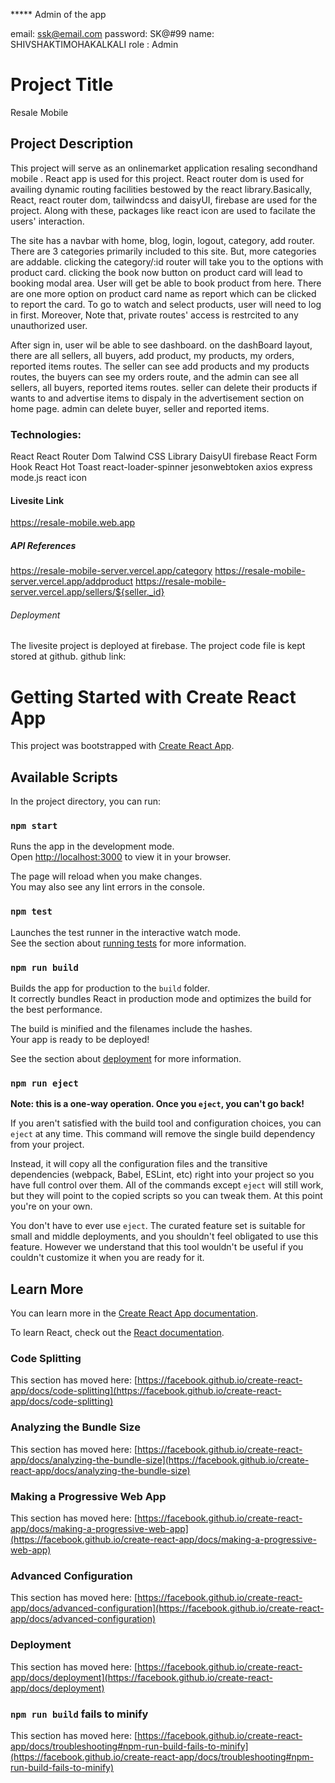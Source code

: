 ***** Admin of the app

email: ssk@email.com
password: SK@#99
name: SHIVSHAKTIMOHAKALKALI
role : Admin

# Project Title

Resale Mobile


## Project Description

This project will serve as an onlinemarket application resaling secondhand mobile . React app is used for this project. React router dom is used for availing dynamic routing facilities bestowed by the react library.Basically, React, react router dom, tailwindcss and daisyUI, firebase are used for the project. Along with these, packages like   react icon are used to facilate the users' interaction.

The site has a navbar with home, blog, login, logout, category, add router. There are 3 categories primarily included to this site. But, more categories are addable. clicking the category/:id router will take you to the options with product card. clicking the book now button on product card will lead to booking modal area. User will get be able to book product from here. There are one more option on product card name as report which can be clicked to report the card. To  go to watch and select products, user will need to log in first. Moreover, Note that, private routes' access is restrcited to any unauthorized user. 

After sign in, user wil be able to see dashboard. on the dashBoard layout, there are all sellers, all buyers, add product, my products, my orders, reported items routes. The seller can see add products and my products routes, the buyers can see my orders route, and the admin can see all sellers, all buyers, reported items routes. seller can delete their products if wants to and advertise items to dispaly in the advertisement section on home page. admin can delete buyer, seller and reported items.

### Technologies:

React
React Router Dom
Talwind CSS Library
DaisyUI
firebase
React Form Hook
React Hot Toast
react-loader-spinner
jesonwebtoken
axios
express
mode.js
react icon

#### Livesite Link

https://resale-mobile.web.app

#####  API References
https://resale-mobile-server.vercel.app/category
https://resale-mobile-server.vercel.app/addproduct
https://resale-mobile-server.vercel.app/sellers/${seller._id}

###### Deployment

The livesite project is deployed at firebase. The project code file is kept stored at github.
github link:









# Getting Started with Create React App

This project was bootstrapped with [Create React App](https://github.com/facebook/create-react-app).

## Available Scripts

In the project directory, you can run:

### `npm start`

Runs the app in the development mode.\
Open [http://localhost:3000](http://localhost:3000) to view it in your browser.

The page will reload when you make changes.\
You may also see any lint errors in the console.

### `npm test`

Launches the test runner in the interactive watch mode.\
See the section about [running tests](https://facebook.github.io/create-react-app/docs/running-tests) for more information.

### `npm run build`

Builds the app for production to the `build` folder.\
It correctly bundles React in production mode and optimizes the build for the best performance.

The build is minified and the filenames include the hashes.\
Your app is ready to be deployed!

See the section about [deployment](https://facebook.github.io/create-react-app/docs/deployment) for more information.

### `npm run eject`

**Note: this is a one-way operation. Once you `eject`, you can't go back!**

If you aren't satisfied with the build tool and configuration choices, you can `eject` at any time. This command will remove the single build dependency from your project.

Instead, it will copy all the configuration files and the transitive dependencies (webpack, Babel, ESLint, etc) right into your project so you have full control over them. All of the commands except `eject` will still work, but they will point to the copied scripts so you can tweak them. At this point you're on your own.

You don't have to ever use `eject`. The curated feature set is suitable for small and middle deployments, and you shouldn't feel obligated to use this feature. However we understand that this tool wouldn't be useful if you couldn't customize it when you are ready for it.

## Learn More

You can learn more in the [Create React App documentation](https://facebook.github.io/create-react-app/docs/getting-started).

To learn React, check out the [React documentation](https://reactjs.org/).

### Code Splitting

This section has moved here: [https://facebook.github.io/create-react-app/docs/code-splitting](https://facebook.github.io/create-react-app/docs/code-splitting)

### Analyzing the Bundle Size

This section has moved here: [https://facebook.github.io/create-react-app/docs/analyzing-the-bundle-size](https://facebook.github.io/create-react-app/docs/analyzing-the-bundle-size)

### Making a Progressive Web App

This section has moved here: [https://facebook.github.io/create-react-app/docs/making-a-progressive-web-app](https://facebook.github.io/create-react-app/docs/making-a-progressive-web-app)

### Advanced Configuration

This section has moved here: [https://facebook.github.io/create-react-app/docs/advanced-configuration](https://facebook.github.io/create-react-app/docs/advanced-configuration)

### Deployment

This section has moved here: [https://facebook.github.io/create-react-app/docs/deployment](https://facebook.github.io/create-react-app/docs/deployment)

### `npm run build` fails to minify

This section has moved here: [https://facebook.github.io/create-react-app/docs/troubleshooting#npm-run-build-fails-to-minify](https://facebook.github.io/create-react-app/docs/troubleshooting#npm-run-build-fails-to-minify)
